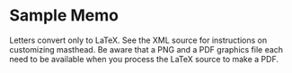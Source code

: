 # Sample Memo

Letters convert only to LaTeX.  See the XML source for instructions on customizing masthead.  Be aware that a PNG and a PDF graphics file each need to be available when you process the LaTeX source to make a PDF.